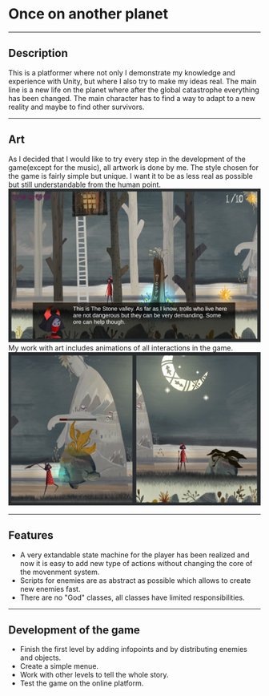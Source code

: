 # Once on another planet
____
## Description
This is a platformer where not only I demonstrate my knowledge and experience with Unity, but where I also try to make my ideas real. 
The main line is a new life on the planet where after the global catastrophe everything has been changed. The main character has to find a way to adapt to a new reality and maybe to find other survivors.
____
## Art
As I decided that I would like to try every step in the development of the game(except for the music), all artwork is done by me. The style chosen for the game is fairly simple but unique. I want it to be as less real as possible but still understandable from the human point. 
![Stone Valley](https://raw.githubusercontent.com/SkyShadowMeadow/Platformer.OnceOnAnotherPlanet/master/Assets/Screenshots/StoneValley.jpg)
My work with art includes animations of all interactions in the game. 
![Attack Golem](https://raw.githubusercontent.com/SkyShadowMeadow/Platformer.OnceOnAnotherPlanet/master/Assets/Screenshots/AttackGolem.jpg)
____
## Features
- A very extandable state machine for the player has been realized and now it is easy to add new type of actions without changing the core of the movenment system.
- Scripts for enemies are as abstract as possible which allows to create new enemies fast.
- There are no "God" classes, all classes have limited responsibilities.
____
## Development of the game
- Finish the first level by adding infopoints and by distributing enemies and objects.
- Create a simple menue.
- Work with other levels to tell the whole story.
- Test the game on the online platform.

